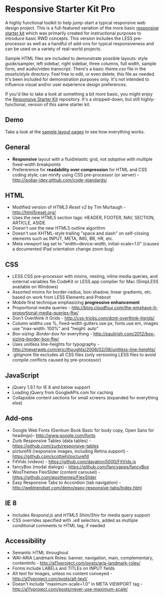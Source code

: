 # Responsive Starter Kit Pro #

A highly functional toolkit to help jump-start a typical responsive web design project. This is a full-featured variation of the more basic [responsive starter kit](https://github.com/mpgilbertusa/Responsive-Starter-Kit) which was primarily created for instructional purposes to introduce basic RWD concepts. This version includes the LESS pre-processor as well as a handful of add-ons for typical responsiveness and can be used on a variety of real-world projects.

Sample HTML files are included to demonstrate possible layouts: style guide/sampler, left sidebar, right sidebar, three columns, full width, sample form, and audio/video transcript. There's a basic *theme.css* file in the *assets/style* directory. Feel free to edit, or even delete, this file as needed. It's been included for demonstration purposes only. It's not intended to influence visual and/or user experience design preferences.

If you'd like to take a look at something a bit more basic, you might enjoy the [Responsive Starter Kit](https://github.com/mpgilbertusa/Responsive-Starter-Kit) repository. It's a stripped-down, but still highly-functional, version of this same starter kit.

## Demo ##

Take a look at the <a href="http://mpgilbertusa.github.io/Responsive-Starter-Kit-Pro/">sample layout pages</a> to see how everything works.

## General ##

* **Responsive** layout with a fluid/elastic grid, not *adaptive* with multiple fixed-width breakpoints
* Prefererence for **readability over compression** for HTML and CSS coding style; can minify using CSS pre-processor (or server) - http://isobar-idev.github.com/code-standards/

## HTML ##

* Modified version of *HTML5 Reset v2* by Tim Murtaugh - http://html5reset.org/
* Uses the new HTML5 section tags: HEADER, FOOTER, NAV, SECTION, ARTICLE, ASIDE
* Doesn't use the new HTML5 outline algorithm
* Doesn't use XHTML-style trailing "space and slash" on self-closing elements such as INPUT, META, IMG, BR, HR, etc.
* Meta viewport tag set to "width=device-width, initial-scale=1.0" (causes a documented iPad orientation change zoom bug)

## CSS ##

* LESS CSS pre-processor with mixins, nesting, inline media queries, and external variables file CodeKit or LESS.app complier for Mac (SimpLESS available on Windows)
* Assorted mixins for border-radius, box-shadow, linear gradients, etc. based on work from LESS Elements and Preboot
* Mobile first technique emphasizing **progressive enhancement**
* Proportional media queries - http://blog.cloudfour.com/the-emshave-it-proportional-media-queries-ftw/
* Don't Overthink It Grids - http://css-tricks.com/dont-overthink-itgrids/
* Column widths use %, fixed-width gutters use px, fonts use em, images use "max-width: 100%" and "height: auto"
* *Box-sizing: Border-box* for everything - http://paulirish.com/2012/box-sizing-border-box-ftw/
* Uses unitless line-heights for typography - http://meyerweb.com/eric/thoughts/2006/02/08/unitless-line-heights/
* .gitignore file excludes all CSS files (only versioning LESS files to avoid compile conflicts caused by pre-processor)

## JavaScript ##

* jQuery 1.9.1 for IE 8 and below support
* Loading jQuery from GoogleAPIs.com for caching
* Collapsible content sections for small screens (expanded for everything else)

## Add-ons ##

* Google Web Fonts (Gentium Book Basic for body copy, Open Sans for headings)- http://www.google.com/fonts
* Zurb Responsive Tables (data tables) - https://github.com/zurb/responsive-tables
* picturefill (responsive images, including Retina support) - https://github.com/scottjehl/picturefill
* FitVids (videos) - https://github.com/davatron5000/FitVids.js
* fancyBox (modal dialogs) - https://github.com/fancyapps/fancyBox
* WooThemes FlexSlider (content carousel) - https://github.com/woothemes/FlexSlider
* Easy Responsive Tabs to Accordion (tab navigation) - http://webtrendset.com/demo/easy-responsive-tabs/Index.html

## IE 8 ##

* Includes *Respond.js* and *HTML5 Shim/Shiv* for media query support
* CSS overrides specified with *.ie8* selectors, added as multiple conditional comments to HTML tag, if needed

## Accessibility ##

* Semantic HTML throughout
* WAI-ARIA Landmark Roles: banner, navigation, main, complementary, contentinfo - http://a11yproject.com/posts/aria-landmark-roles/
* Forms include LABELs and TITLEs on INPUT fields
* Alt text for images, unless no content conveyed - http://a11yproject.com/posts/alt-text/
* Doesn't include "maximum-scale=1.0" in META VIEWPORT tag - http://a11yproject.com/posts/never-use-maximum-scale/